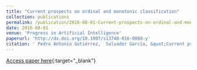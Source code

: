 ```yaml
---
title: "Current prospects on ordinal and monotonic classification"
collection: publications
permalink: /publication/2016-08-01-Current-prospects-on-ordinal-and-monotonic-classification
date: 2016-08-01
venue: 'Progress in Artificial Intelligence'
paperurl: 'http://dx.doi.org/10.1007/s13748-016-0088-y'
citation: ' Pedro Antonio Gutiérrez,  Salvador García, &quot;Current prospects on ordinal and monotonic classification.&quot; Progress in Artificial Intelligence, Vol.5(3), 2016, pp.171-179.'
---
```

[Access paper here](http://dx.doi.org/10.1007/s13748-016-0088-y){:target="_blank"}
